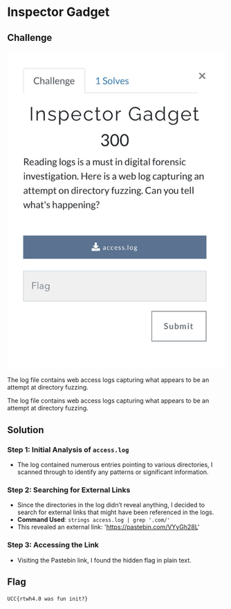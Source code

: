 # Inspector Gadget

## Challenge

<p align= "center">
  <img src = "https://github.com/batricha/CTF-Writeups/blob/main/RTWH4.0/Forensics/inspector1.jpeg" alt="Challenge Image">
</p>

The log file contains web access logs capturing what appears to be an attempt at directory fuzzing.

The log file contains web access logs capturing what appears to be an attempt at directory fuzzing.

## Solution
### Step 1: Initial Analysis of `access.log`
- The log contained numerous entries pointing to various directories, I scanned through to identify any patterns or significant information.


### Step 2: Searching for External Links
- Since the directories in the log didn’t reveal anything, I decided to search for external links that might have been referenced in the logs.
- **Command Used**: `strings access.log | grep '.com/'`
- This revealed an external link: 'https://pastebin.com/VYyGh28L'

### Step 3: Accessing the Link
- Visiting the Pastebin link, I found the hidden flag in plain text.


## Flag
`UCC{rtwh4.0 was fun init?}`  
